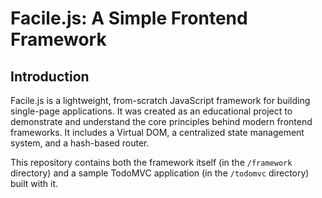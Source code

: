 # Facile.js: A Simple Frontend Framework

## Introduction

Facile.js is a lightweight, from-scratch JavaScript framework for building single-page applications. It was created as an educational project to demonstrate and understand the core principles behind modern frontend frameworks. It includes a Virtual DOM, a centralized state management system, and a hash-based router.

This repository contains both the framework itself (in the `/framework` directory) and a sample TodoMVC application (in the `/todomvc` directory) built with it.

